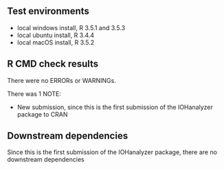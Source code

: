 ## Test environments
* local windows install, R 3.5.1 and 3.5.3
* local ubuntu install, R 3.4.4
* local macOS install, R 3.5.2

## R CMD check results
There were no ERRORs or WARNINGs.

There was 1 NOTE:
* New submission, since this is the first submission of the IOHanalyzer package to CRAN

## Downstream dependencies
Since this is the first submission of the IOHanalyzer package, there are no downstream dependencies
